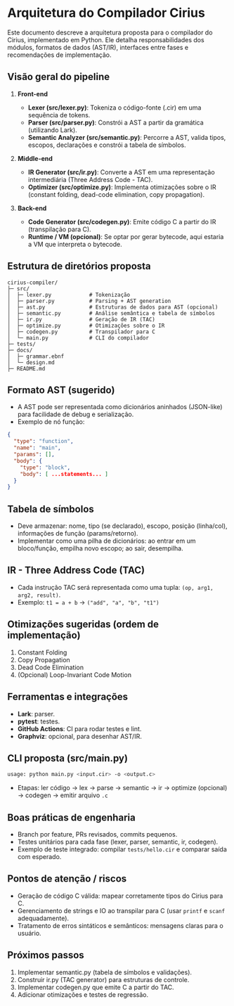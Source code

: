 # Arquitetura do Compilador Cirius

Este documento descreve a arquitetura proposta para o compilador do Cirius, implementado em Python.
Ele detalha responsabilidades dos módulos, formatos de dados (AST/IR), interfaces entre fases e recomendações de implementação.

## Visão geral do pipeline

1. **Front-end**
   - **Lexer (src/lexer.py)**: Tokeniza o código-fonte (.cir) em uma sequência de tokens.
   - **Parser (src/parser.py)**: Constrói a AST a partir da gramática (utilizando Lark).
   - **Semantic Analyzer (src/semantic.py)**: Percorre a AST, valida tipos, escopos, declarações e constrói a tabela de símbolos.

2. **Middle-end**
   - **IR Generator (src/ir.py)**: Converte a AST em uma representação intermediária (Three Address Code - TAC).
   - **Optimizer (src/optimize.py)**: Implementa otimizações sobre o IR (constant folding, dead-code elimination, copy propagation).

3. **Back-end**
   - **Code Generator (src/codegen.py)**: Emite código C a partir do IR (transpilação para C).
   - **Runtime / VM (opcional)**: Se optar por gerar bytecode, aqui estaria a VM que interpreta o bytecode.

## Estrutura de diretórios proposta
```
cirius-compiler/
├─ src/
│  ├─ lexer.py            # Tokenização
│  ├─ parser.py           # Parsing + AST generation
│  ├─ ast.py              # Estruturas de dados para AST (opcional)
│  ├─ semantic.py         # Análise semântica e tabela de símbolos
│  ├─ ir.py               # Geração de IR (TAC)
│  ├─ optimize.py         # Otimizações sobre o IR
│  ├─ codegen.py          # Transpilador para C
│  └─ main.py             # CLI do compilador
├─ tests/
├─ docs/
│  ├─ grammar.ebnf
│  └─ design.md
├─ README.md
```

## Formato AST (sugerido)
- A AST pode ser representada como dicionários aninhados (JSON-like) para facilidade de debug e serialização.
- Exemplo de nó função:
```json
{
  "type": "function",
  "name": "main",
  "params": [],
  "body": {
    "type": "block",
    "body": [ ...statements... ]
  }
}
```

## Tabela de símbolos
- Deve armazenar: nome, tipo (se declarado), escopo, posição (linha/col), informações de função (params/retorno).
- Implementar como uma pilha de dicionários: ao entrar em um bloco/função, empilha novo escopo; ao sair, desempilha.

## IR - Three Address Code (TAC)
- Cada instrução TAC será representada como uma tupla: `(op, arg1, arg2, result)`.
- Exemplo: `t1 = a + b` -> `("add", "a", "b", "t1")`

## Otimizações sugeridas (ordem de implementação)
1. Constant Folding
2. Copy Propagation
3. Dead Code Elimination
4. (Opcional) Loop-Invariant Code Motion

## Ferramentas e integrações
- **Lark**: parser.  
- **pytest**: testes.  
- **GitHub Actions**: CI para rodar testes e lint.  
- **Graphviz**: opcional, para desenhar AST/IR.

## CLI proposta (src/main.py)
```bash
usage: python main.py <input.cir> -o <output.c>
```
- Etapas: ler código -> lex -> parse -> semantic -> ir -> optimize (opcional) -> codegen -> emitir arquivo `.c`

## Boas práticas de engenharia
- Branch por feature, PRs revisados, commits pequenos.  
- Testes unitários para cada fase (lexer, parser, semantic, ir, codegen).  
- Exemplo de teste integrado: compilar `tests/hello.cir` e comparar saída com esperado.

## Pontos de atenção / riscos
- Geração de código C válida: mapear corretamente tipos do Cirius para C.  
- Gerenciamento de strings e IO ao transpilar para C (usar `printf` e `scanf` adequadamente).  
- Tratamento de erros sintáticos e semânticos: mensagens claras para o usuário.

## Próximos passos
1. Implementar semantic.py (tabela de símbolos e validações).  
2. Construir ir.py (TAC generator) para estruturas de controle.  
3. Implementar codegen.py que emite C a partir do TAC.  
4. Adicionar otimizações e testes de regressão.
